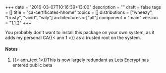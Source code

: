 +++
date = "2016-03-07T10:16:39+13:00"
description = ""
draft = false
tags = []
title = "ca-certificates-hhome"
topics = []
distributions = ["wheezy", "trusty", "vivid", "wily"]
architectures = ["all"]
component = "main"
version = "1.1.2"
+++

You probably don't want to install this package on your own system, as it adds my personal CA{{< ann 1 >}} as a trusted root on the system.

#### Notes

1. {{< ann_text 1>}}This is now largely redundant as Lets Encrypt has entered public beta
